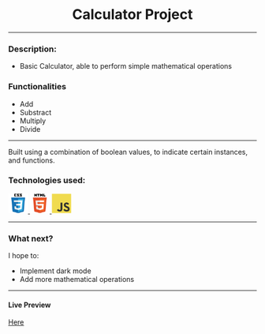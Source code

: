 <h1 align="center">Calculator Project</h1>
<hr></hr>

<h3 align="left">Description:</h3>
<ul><li>Basic Calculator, able to perform simple mathematical operations</li></ul>
<h3 align="left">Functionalities</h3>
<ul>
  <li>Add</li>
  <li>Substract</li>
  <li>Multiply</li>
  <li>Divide</li>
</ul>
<hr></hr>
<p>Built using a combination of boolean values, to indicate certain instances, and functions.</p>



<h3 align="left">Technologies used: </h3>
<p align="left"> <a href="https://www.w3schools.com/css/" target="_blank" rel="noreferrer"> <img src="https://raw.githubusercontent.com/devicons/devicon/master/icons/css3/css3-original-wordmark.svg" alt="css3" width="40" height="40"/> </a> <a href="https://www.w3.org/html/" target="_blank" rel="noreferrer"> <img src="https://raw.githubusercontent.com/devicons/devicon/master/icons/html5/html5-original-wordmark.svg" alt="html5" width="40" height="40"/> </a> <a href="https://developer.mozilla.org/en-US/docs/Web/JavaScript" target="_blank" rel="noreferrer"> <img src="https://raw.githubusercontent.com/devicons/devicon/master/icons/javascript/javascript-original.svg" alt="javascript" width="40" height="40"/> </a> </p>
<hr></hr>
<h3>What next?</h3>
<p>I hope to:</p>
<ul><li>Implement dark mode</li>
 <li>Add more mathematical operations</li>
</ul>
<hr></hr>
<h4>Live Preview</h4>
 <a href="[https://tar-genius.github.io/Calculator/">Here</a>
